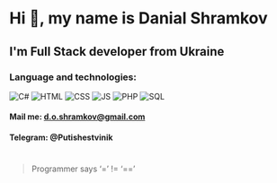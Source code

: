 # Hi 👋, my name is **Danial Shramkov**
## I'm Full Stack developer from Ukraine
### Language and technologies:
![C#](https://img.shields.io/badge/-CSharp-090909?style=for-the-badge&logo=C-Sharp)
![HTML](https://img.shields.io/badge/-HTML-090909?style=for-the-badge&logo=html5)
![CSS](https://img.shields.io/badge/-CSS-090909?style=for-the-badge&logo=css3)
![JS](https://img.shields.io/badge/-JAVASCRIPT-090909?style=for-the-badge&logo=JavaScript)
![PHP](https://img.shields.io/badge/-PHP-090909?style=for-the-badge&logo=Php)
![SQL](https://img.shields.io/badge/-SQL-090909?style=for-the-badge&logo=MySql)
#### Mail me: d.o.shramkov@gmail.com
#### Telegram: @Putishestvinik 
#
> Programmer says ‘=’ != ‘==’


<!--
Here are some ideas to get you started:

- 🔭 I’m currently working on ...
- 🌱 I’m currently learning ...
- 👯 I’m looking to collaborate on ...
- 🤔 I’m looking for help with ...
- 💬 Ask me about ...
- 📫 How to reach me: ...
- 😄 Pronouns: ...
- ⚡ Fun fact: ...
-->
